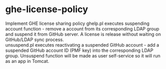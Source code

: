 # ghe-license-policy
Implement GHE license sharing policy
ghelp.pl executes suspending account function - remove a account from its corresponding LDAP group and suspend it from GitHub server. 
A license is release without waiting on GitHub/LDAP sync process.  
unsuspend.pl executes reactivating a suspended GitHub account - add a suspended GitHub account ID (PMF key) into the corresponding 
LDAP group. 
Unsuspend function will be made as user self-service so it will run as an app in Tomcat. 

